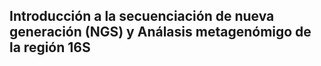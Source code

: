 ## Introducción a la secuenciación de nueva generación (NGS) y Análasis metagenómigo de la región 16S
